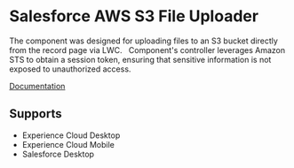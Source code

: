 # Salesforce AWS S3 File Uploader

The component was designed for uploading files to an S3 bucket directly from the record page via LWC. &nbsp;
Component's controller leverages Amazon STS to obtain a session token, ensuring that sensitive information is not exposed to unauthorized access.

[Documentation](/docs)

## Supports

- Experience Cloud Desktop
- Experience Cloud Mobile
- Salesforce Desktop
